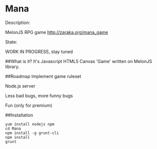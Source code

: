Mana 
====
Description:

MelonJS RPG game http://zaraka.org/mana_game

State:

WORK IN PROGRESS, stay tuned

##What is it?
It's Javascript HTML5 Canvas 'Game' written on MelonJS library.

##Roadmap
Implement game ruleset

Node.js server

Less bad bugs, more funny bugs

Fun (only for premium)

##Installation

```
yum install nodejs npm
cd Mana
npm install -g grunt-cli
npm install
grunt
```
